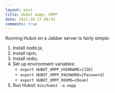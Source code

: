 ```yaml
---
layout: post
title: Hubot &amp; XMPP
date: 2011-10-27 00:43
comments: true
---
```


Running Hubot on a Jabber server is fairly simple:

1. Install node.js;
2. Install npm;
3. Install redis;
4. Set up environment variables:
	* `export HUBOT_XMPP_USERNAME=[JID]`
	* `export HUBOT_XMPP_PASSWORD=[Password]`
	* `export HUBOT_XMPP_ROOMS=[Room]`
5. Run Hubot: `bin/hubot -a xmpp`
